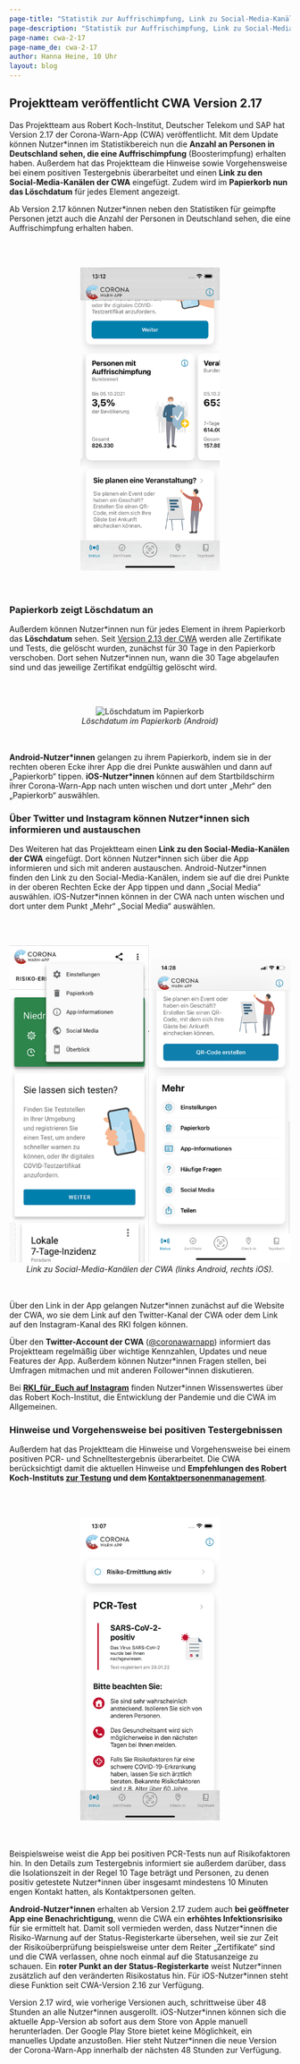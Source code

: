 ```yaml
---
page-title: "Statistik zur Auffrischimpfung, Link zu Social-Media-Kanälen und Löschdatum im Papierkorb"
page-description: "Statistik zur Auffrischimpfung, Link zu Social-Media-Kanälen und Löschdatum im Papierkorb"
page-name: cwa-2-17
page-name_de: cwa-2-17
author: Hanna Heine, 10 Uhr
layout: blog
---
```


## Projektteam veröffentlicht CWA Version 2.17

Das Projektteam aus Robert Koch-Institut, Deutscher Telekom und SAP hat Version 2.17 der Corona-Warn-App (CWA) veröffentlicht. Mit dem Update können Nutzer*innen im Statistikbereich nun die **Anzahl an Personen in Deutschland sehen, die eine Auffrischimpfung** (Boosterimpfung) erhalten haben. Außerdem hat das Projektteam die Hinweise sowie Vorgehensweise bei einem positiven Testergebnis überarbeitet und einen **Link zu den Social-Media-Kanälen der CWA** eingefügt. Zudem wird im **Papierkorb nun das Löschdatum** für jedes Element angezeigt.

<!-- overview -->

Ab Version 2.17 können Nutzer\*innen neben den Statistiken für geimpfte Personen jetzt auch die Anzahl der Personen in Deutschland sehen, die eine Auffrischimpfung erhalten haben. 

<br></br>
<center> 
<img src="./booster_vaccination_de.png" title="Statistik-Kachel zu Auffrischimpfungen" alt="Statistik-Kachel zu Auffrischimpfungen" style="align: center" width=250>
</center>
<br></br>

### Papierkorb zeigt Löschdatum an

Außerdem können Nutzer\*innen nun für jedes Element in ihrem Papierkorb das **Löschdatum** sehen. Seit [Version 2.13 der CWA](/de/blog/2021-11-03-cwa-version-2-13/) werden alle Zertifikate und Tests, die gelöscht wurden, zunächst für 30 Tage in den Papierkorb verschoben. Dort sehen Nutzer\*innen nun, wann die 30 Tage abgelaufen sind und das jeweilige Zertifikat endgültig gelöscht wird. 

<br></br>
<center> 
<img src="./löschdatum-papierkorb.png" title="Löschdatum im Papierkorb" alt="Löschdatum im Papierkorb" style="align: center" width=250>
<figcaption aria-hidden="true"><em>Löschdatum im Papierkorb (Android)</em></figcaption>
</center>
<br></br>

**Android-Nutzer\*innen** gelangen zu ihrem Papierkorb, indem sie in der rechten oberen Ecke ihrer App die drei Punkte auswählen und dann auf „Papierkorb“ tippen. **iOS-Nutzer*innen** können auf dem Startbildschirm ihrer Corona-Warn-App nach unten wischen und dort unter „Mehr“ den „Papierkorb“ auswählen.

### Über Twitter und Instagram können Nutzer*innen sich informieren und austauschen

Des Weiteren hat das Projektteam einen **Link zu den Social-Media-Kanälen der CWA** eingefügt. Dort können Nutzer\*innen sich über die App informieren und sich mit anderen austauschen. Android-Nutzer\*innen finden den Link zu den Social-Media-Kanälen, indem sie auf die drei Punkte in der oberen Rechten Ecke der App tippen und dann „Social Media“ auswählen. iOS-Nutzer*innen können in der CWA nach unten wischen und dort unter dem Punkt „Mehr“ „Social Media“ auswählen.

<br></br>
<center> 
<img src="./android-social-media-de.png" title="Link zu Social-Media-Kanälen der CWA" alt="Link zu Social-Media-Kanälen der CWA" style="align: center" width=250> <img src="./ios-social-media-de.png" title="Infokasten zum Statusnachweis" alt="Infokasten zum Statusnachweis" style="align: center" width=250>
<figcaption aria-hidden="true"><em>Link zu Social-Media-Kanälen der CWA (links Android, rechts iOS).</em></figcaption>
</center>
<br></br>

Über den Link in der App gelangen Nutzer\*innen zunächst auf die Website der CWA, wo sie dem Link auf den Twitter-Kanal der CWA oder dem Link auf den Instagram-Kanal des RKI folgen können. 

Über den **Twitter-Account der CWA** ([@coronawarnapp](https://twitter.com/coronawarnapp)) informiert das Projektteam regelmäßig über wichtige Kennzahlen, Updates und neue Features der App. Außerdem können Nutzer\*innen Fragen stellen, bei Umfragen mitmachen und mit anderen Follower*innen diskutieren. 

Bei [**RKI_für_Euch auf Instagram**](https://www.instagram.com/rki_fuer_euch/?hl=de) finden Nutzer\*innen Wissenswertes über das Robert Koch-Institut, die Entwicklung der Pandemie und die CWA im Allgemeinen. 

### Hinweise und Vorgehensweise bei positiven Testergebnissen

Außerdem hat das Projektteam die Hinweise und Vorgehensweise bei einem positiven PCR- und Schnelltestergebnis überarbeitet. Die CWA berücksichtigt damit die aktuellen Hinweise und **Empfehlungen des Robert Koch-Instituts [zur Testung](https://www.rki.de/DE/Content/InfAZ/N/Neuartiges_Coronavirus/Teststrategie/Nat-Teststrat.html) und dem [Kontaktpersonenmanagement](https://www.rki.de/DE/Content/InfAZ/N/Neuartiges_Coronavirus/Kontaktperson/Management.html;jsessionid=F75CD2A1645116D1558155F4644CD64E.internet091?nn=13490888)**. 

<br></br>
<center> 
<img src="./test-empfehlung(1).png" title="Hinweise bei positivem Testergebnis" alt="Hinweise bei positivem Testergebnis" style="align: center" width=250> 
</center>
<br></br>

Beispielsweise weist die App bei positiven PCR-Tests nun auf Risikofaktoren hin. In den Details zum Testergebnis informiert sie außerdem darüber, dass die Isolationszeit in der Regel 10 Tage beträgt und Personen, zu denen positiv getestete Nutzer*innen über insgesamt mindestens 10 Minuten engen Kontakt hatten, als Kontaktpersonen gelten. 

**Android-Nutzer\*innen** erhalten ab Version 2.17 zudem auch **bei geöffneter App eine Benachrichtigung**, wenn die CWA ein **erhöhtes Infektionsrisiko** für sie ermittelt hat. Damit soll vermieden werden, dass Nutzer\*innen die Risiko-Warnung auf der Status-Registerkarte übersehen, weil sie zur Zeit der Risikoüberprüfung beispielsweise unter dem Reiter „Zertifikate“ sind und die CWA verlassen, ohne noch einmal auf die Statusanzeige zu schauen. Ein **roter Punkt an der Status-Registerkarte** weist Nutzer\*innen zusätzlich auf den veränderten Risikostatus hin. Für iOS-Nutzer*innen steht diese Funktion seit CWA-Version 2.16 zur Verfügung.

Version 2.17 wird, wie vorherige Versionen auch, schrittweise über 48 Stunden an alle Nutzer\*innen ausgerollt. iOS-Nutzer*innen können sich die aktuelle App-Version ab sofort aus dem Store von Apple manuell herunterladen. Der Google Play Store bietet keine Möglichkeit, ein manuelles Update anzustoßen. Hier steht Nutzer\*innen die neue Version der Corona-Warn-App innerhalb der nächsten 48 Stunden zur Verfügung.
